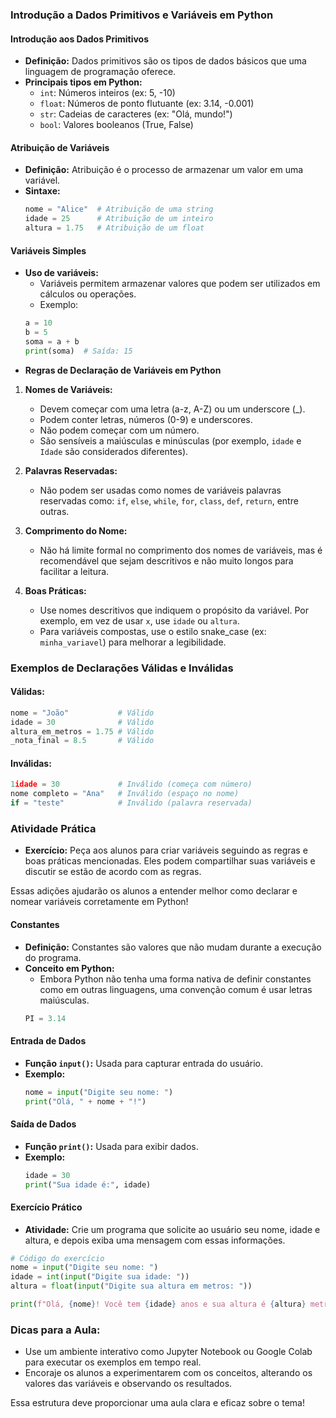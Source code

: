 ### Introdução a Dados Primitivos e Variáveis em Python

#### Introdução aos Dados Primitivos
- **Definição:** Dados primitivos são os tipos de dados básicos que uma linguagem de programação oferece.
- **Principais tipos em Python:**
  - `int`: Números inteiros (ex: 5, -10)
  - `float`: Números de ponto flutuante (ex: 3.14, -0.001)
  - `str`: Cadeias de caracteres (ex: "Olá, mundo!")
  - `bool`: Valores booleanos (True, False)

#### Atribuição de Variáveis
- **Definição:** Atribuição é o processo de armazenar um valor em uma variável.
- **Sintaxe:**
  ```python
  nome = "Alice"  # Atribuição de uma string
  idade = 25      # Atribuição de um inteiro
  altura = 1.75   # Atribuição de um float
  ```

#### Variáveis Simples
- **Uso de variáveis:**
  - Variáveis permitem armazenar valores que podem ser utilizados em cálculos ou operações.
  - Exemplo:
  ```python
  a = 10
  b = 5
  soma = a + b
  print(soma)  # Saída: 15
  ```
- **Regras de Declaração de Variáveis em Python**

1. **Nomes de Variáveis:**
   - Devem começar com uma letra (a-z, A-Z) ou um underscore (_).
   - Podem conter letras, números (0-9) e underscores.
   - Não podem começar com um número.
   - São sensíveis a maiúsculas e minúsculas (por exemplo, `idade` e `Idade` são considerados diferentes).

2. **Palavras Reservadas:**
   - Não podem ser usadas como nomes de variáveis palavras reservadas como: `if`, `else`, `while`, `for`, `class`, `def`, `return`, entre outras.

3. **Comprimento do Nome:**
   - Não há limite formal no comprimento dos nomes de variáveis, mas é recomendável que sejam descritivos e não muito longos para facilitar a leitura.

4. **Boas Práticas:**
   - Use nomes descritivos que indiquem o propósito da variável. Por exemplo, em vez de usar `x`, use `idade` ou `altura`.
   - Para variáveis compostas, use o estilo snake_case (ex: `minha_variavel`) para melhorar a legibilidade.

### Exemplos de Declarações Válidas e Inválidas

#### Válidas:
```python
nome = "João"           # Válido
idade = 30              # Válido
altura_em_metros = 1.75 # Válido
_nota_final = 8.5       # Válido
```

#### Inválidas:
```python
1idade = 30             # Inválido (começa com número)
nome completo = "Ana"   # Inválido (espaço no nome)
if = "teste"            # Inválido (palavra reservada)
```

### Atividade Prática
- **Exercício:** Peça aos alunos para criar variáveis seguindo as regras e boas práticas mencionadas. Eles podem compartilhar suas variáveis e discutir se estão de acordo com as regras.

Essas adições ajudarão os alunos a entender melhor como declarar e nomear variáveis corretamente em Python!

#### Constantes
- **Definição:** Constantes são valores que não mudam durante a execução do programa.
- **Conceito em Python:**
  - Embora Python não tenha uma forma nativa de definir constantes como em outras linguagens, uma convenção comum é usar letras maiúsculas.
  ```python
  PI = 3.14
  ```

#### Entrada de Dados
- **Função `input()`:** Usada para capturar entrada do usuário.
- **Exemplo:**
  ```python
  nome = input("Digite seu nome: ")
  print("Olá, " + nome + "!")
  ```

#### Saída de Dados
- **Função `print()`:** Usada para exibir dados.
- **Exemplo:**
  ```python
  idade = 30
  print("Sua idade é:", idade)
  ```

#### Exercício Prático
- **Atividade:** Crie um programa que solicite ao usuário seu nome, idade e altura, e depois exiba uma mensagem com essas informações.
  
```python
# Código do exercício
nome = input("Digite seu nome: ")
idade = int(input("Digite sua idade: "))
altura = float(input("Digite sua altura em metros: "))

print(f"Olá, {nome}! Você tem {idade} anos e sua altura é {altura} metros.")
```

### Dicas para a Aula:
- Use um ambiente interativo como Jupyter Notebook ou Google Colab para executar os exemplos em tempo real.
- Encoraje os alunos a experimentarem com os conceitos, alterando os valores das variáveis e observando os resultados.

Essa estrutura deve proporcionar uma aula clara e eficaz sobre o tema!

